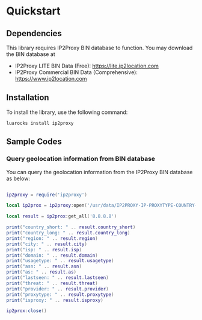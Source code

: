 # Quickstart

## Dependencies

This library requires IP2Proxy BIN database to function. You may download the BIN database at

-   IP2Proxy LITE BIN Data (Free): <https://lite.ip2location.com>
-   IP2Proxy Commercial BIN Data (Comprehensive):
    <https://www.ip2location.com>

## Installation

To install the library, use the following command:

```
luarocks install ip2proxy
```

## Sample Codes

### Query geolocation information from BIN database

You can query the geolocation information from the IP2Proxy BIN database as below:

```lua

ip2proxy = require('ip2proxy')

local ip2prox = ip2proxy:open('/usr/data/IP2PROXY-IP-PROXYTYPE-COUNTRY-REGION-CITY-ISP-DOMAIN-USAGETYPE-ASN-LASTSEEN-THREAT-RESIDENTIAL-PROVIDER.BIN')

local result = ip2prox:get_all('8.8.8.8')

print("country_short: " .. result.country_short)
print("country_long: " .. result.country_long)
print("region: " .. result.region)
print("city: " .. result.city)
print("isp: " .. result.isp)
print("domain: " .. result.domain)
print("usagetype: " .. result.usagetype)
print("asn: " .. result.asn)
print("as: " .. result.as)
print("lastseen: " .. result.lastseen)
print("threat: " .. result.threat)
print("provider: " .. result.provider)
print("proxytype: " .. result.proxytype)
print("isproxy: " .. result.isproxy)

ip2prox:close()
```